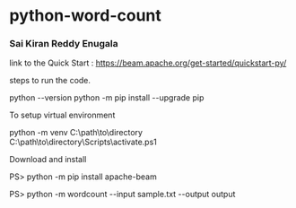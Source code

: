 # python-word-count

### Sai Kiran Reddy Enugala

link to the Quick Start : https://beam.apache.org/get-started/quickstart-py/

steps to run the code.

python --version
python -m pip install --upgrade pip


To setup virtual environment  

python -m venv C:\path\to\directory
C:\path\to\directory\Scripts\activate.ps1

Download and install

PS> python -m pip install apache-beam

PS> python -m wordcount --input sample.txt --output output
